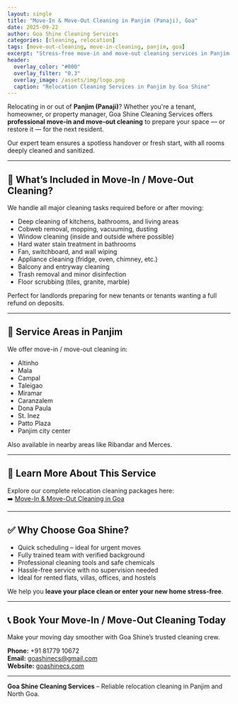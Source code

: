 ```yaml
---
layout: single
title: "Move-In & Move-Out Cleaning in Panjim (Panaji), Goa"
date: 2025-09-22
author: Goa Shine Cleaning Services
categories: [cleaning, relocation]
tags: [move-out-cleaning, move-in-cleaning, panjim, goa]
excerpt: "Stress-free move-in and move-out cleaning services in Panjim (Panaji), Goa for tenants, landlords, and property managers."
header:
  overlay_color: "#000"
  overlay_filter: "0.3"
  overlay_image: /assets/img/logo.png
  caption: "Relocation Cleaning Services in Panjim by Goa Shine"
---
```


Relocating in or out of **Panjim (Panaji)**? Whether you're a tenant, homeowner, or property manager, Goa Shine Cleaning Services offers **professional move-in and move-out cleaning** to prepare your space — or restore it — for the next resident.

Our expert team ensures a spotless handover or fresh start, with all rooms deeply cleaned and sanitized.

---

## 🧽 What’s Included in Move-In / Move-Out Cleaning?

We handle all major cleaning tasks required before or after moving:

- Deep cleaning of kitchens, bathrooms, and living areas  
- Cobweb removal, mopping, vacuuming, dusting  
- Window cleaning (inside and outside where possible)  
- Hard water stain treatment in bathrooms  
- Fan, switchboard, and wall wiping  
- Appliance cleaning (fridge, oven, chimney, etc.)  
- Balcony and entryway cleaning  
- Trash removal and minor disinfection  
- Floor scrubbing (tiles, granite, marble)  

Perfect for landlords preparing for new tenants or tenants wanting a full refund on deposits.

---

## 📍 Service Areas in Panjim

We offer move-in / move-out cleaning in:

- Altinho  
- Mala  
- Campal  
- Taleigao  
- Miramar  
- Caranzalem  
- Dona Paula  
- St. Inez  
- Patto Plaza  
- Panjim city center  

Also available in nearby areas like Ribandar and Merces.

---

## 🔗 Learn More About This Service

Explore our complete relocation cleaning packages here:  
➡️ [Move-In & Move-Out Cleaning in Goa](https://goashinecs.com/move-in-move-out-cleaning-goa)

---

## ✅ Why Choose Goa Shine?

- Quick scheduling – ideal for urgent moves  
- Fully trained team with verified background  
- Professional cleaning tools and safe chemicals  
- Hassle-free service with no supervision needed  
- Ideal for rented flats, villas, offices, and hostels

We help you **leave your place clean or enter your new home stress-free**.

---

## 📞 Book Your Move-In / Move-Out Cleaning Today

Make your moving day smoother with Goa Shine’s trusted cleaning crew.

**Phone:** +91 81779 10672  
**Email:** [goashinecs@gmail.com](mailto:goashinecs@gmail.com)  
**Website:** [goashinecs.com](https://goashinecs.com)

---

**Goa Shine Cleaning Services** – Reliable relocation cleaning in Panjim and North Goa.
